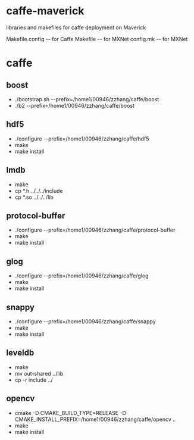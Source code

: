 # caffe-maverick
libraries and makefiles for caffe deployment on Maverick

Makefile.config -- for Caffe
Makefile -- for MXNet
config.mk -- for MXNet

# caffe
## boost

* ./bootstrap.sh --prefix=/home1/00946/zzhang/caffe/boost
* ./b2 --prefix=/home1/00946/zzhang/caffe/boost 

## hdf5

*  ./configure --prefix=/home1/00946/zzhang/caffe/hdf5
* make
* make install

## lmdb

*  make
*  cp *.h ../../../include
*  cp *.so ../../../lib

## protocol-buffer

*   ./configure --prefix=/home1/00946/zzhang/caffe/protocol-buffer
*  make
*  make install

## glog

*  ./configure --prefix=/home1/00946/zzhang/caffe/glog
*  make
*  make install

## snappy

*  ./configure --prefix=/home1/00946/zzhang/caffe/snappy
*  make
* make install

## leveldb

*  make
*  mv out-shared ../lib
*  cp -r include ../

## opencv

*  cmake -D CMAKE_BUILD_TYPE=RELEASE -D CMAKE_INSTALL_PREFIX=/home1/00946/zzhang/caffe/opencv ..
*  make
*  make install

